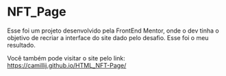 # NFT_Page
Esse foi um projeto desenvolvido pela FrontEnd Mentor, onde o dev tinha o objetivo de recriar a interface do site dado pelo desafio. Esse foi o meu resultado. 

Você também pode visitar o site pelo link: https://camillij.github.io/HTML_NFT-Page/
